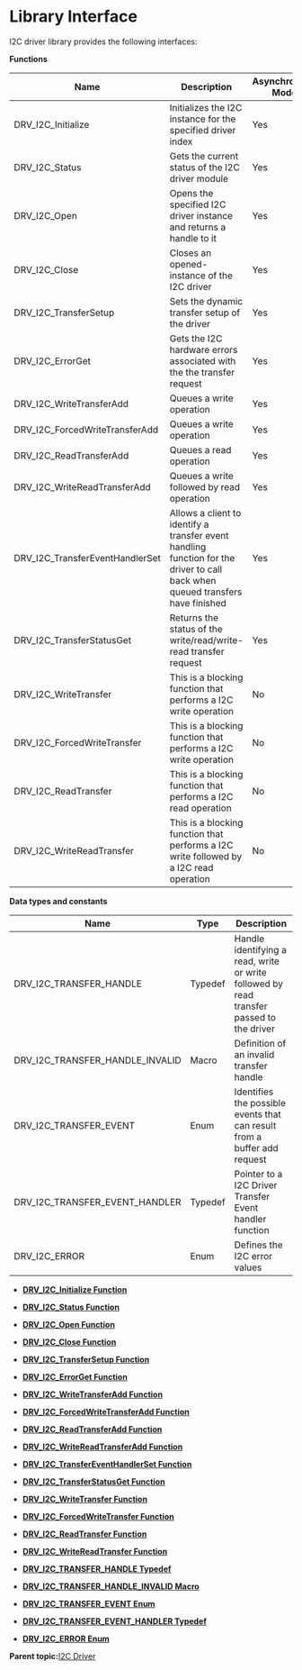 # Library Interface

I2C driver library provides the following interfaces:

**Functions**

|Name|Description|Asynchronous Mode|Synchronous Mode|
|----|-----------|-----------------|----------------|
|DRV\_I2C\_Initialize|Initializes the I2C instance for the specified driver index|Yes|Yes|
|DRV\_I2C\_Status|Gets the current status of the I2C driver module|Yes|Yes|
|DRV\_I2C\_Open|Opens the specified I2C driver instance and returns a handle to it|Yes|Yes|
|DRV\_I2C\_Close|Closes an opened-instance of the I2C driver|Yes|Yes|
|DRV\_I2C\_TransferSetup|Sets the dynamic transfer setup of the driver|Yes|Yes|
|DRV\_I2C\_ErrorGet|Gets the I2C hardware errors associated with the the transfer request|Yes|Yes|
|DRV\_I2C\_WriteTransferAdd|Queues a write operation|Yes|No|
|DRV\_I2C\_ForcedWriteTransferAdd|Queues a write operation|Yes|No|
|DRV\_I2C\_ReadTransferAdd|Queues a read operation|Yes|No|
|DRV\_I2C\_WriteReadTransferAdd|Queues a write followed by read operation|Yes|No|
|DRV\_I2C\_TransferEventHandlerSet|Allows a client to identify a transfer event handling function for the driver to call back when queued transfers have finished|Yes|No|
|DRV\_I2C\_TransferStatusGet|Returns the status of the write/read/write-read transfer request|Yes|No|
|DRV\_I2C\_WriteTransfer|This is a blocking function that performs a I2C write operation|No|Yes|
|DRV\_I2C\_ForcedWriteTransfer|This is a blocking function that performs a I2C write operation|No|Yes|
|DRV\_I2C\_ReadTransfer|This is a blocking function that performs a I2C read operation|No|Yes|
|DRV\_I2C\_WriteReadTransfer|This is a blocking function that performs a I2C write followed by a I2C read operation|No|Yes|

**Data types and constants**

|Name|Type|Description|
|----|----|-----------|
|DRV\_I2C\_TRANSFER\_HANDLE|Typedef|Handle identifying a read, write or write followed by read transfer passed to the driver|
|DRV\_I2C\_TRANSFER\_HANDLE\_INVALID|Macro|Definition of an invalid transfer handle|
|DRV\_I2C\_TRANSFER\_EVENT|Enum|Identifies the possible events that can result from a buffer add request|
|DRV\_I2C\_TRANSFER\_EVENT\_HANDLER|Typedef|Pointer to a I2C Driver Transfer Event handler function|
|DRV\_I2C\_ERROR|Enum|Defines the I2C error values|

-   **[DRV\_I2C\_Initialize Function](GUID-3BAF137E-6031-4F79-9871-CAF48B3CAFCF.md)**  

-   **[DRV\_I2C\_Status Function](GUID-C649F093-C4DE-429B-A6FF-30C56927D08D.md)**  

-   **[DRV\_I2C\_Open Function](GUID-01BBCD2F-0A31-4AAD-B9FF-C3079B145319.md)**  

-   **[DRV\_I2C\_Close Function](GUID-CD039798-442A-45FD-8AE6-109618785CDE.md)**  

-   **[DRV\_I2C\_TransferSetup Function](GUID-7C69A2E0-DCC4-4C21-A0B8-E9D7B1C9FB68.md)**  

-   **[DRV\_I2C\_ErrorGet Function](GUID-4B36A81C-1035-4808-8990-AE3FC1A9E066.md)**  

-   **[DRV\_I2C\_WriteTransferAdd Function](GUID-5D54B76D-93EA-4179-8B1C-0CB174452F8D.md)**  

-   **[DRV\_I2C\_ForcedWriteTransferAdd Function](GUID-E09A5542-C013-412A-8E0A-BB14DF4B75DC.md)**  

-   **[DRV\_I2C\_ReadTransferAdd Function](GUID-16324E3F-ED9E-4290-8C2F-C346F4737630.md)**  

-   **[DRV\_I2C\_WriteReadTransferAdd Function](GUID-1CD0D245-E950-41C2-A344-8F1AEE6D25E7.md)**  

-   **[DRV\_I2C\_TransferEventHandlerSet Function](GUID-C99FBA78-A80D-40EE-B863-E40151E30C73.md)**  

-   **[DRV\_I2C\_TransferStatusGet Function](GUID-EAE26434-377A-466D-AE23-BE529EE5B9A5.md)**  

-   **[DRV\_I2C\_WriteTransfer Function](GUID-7B27717C-849D-4E48-B9A2-96EE42486C40.md)**  

-   **[DRV\_I2C\_ForcedWriteTransfer Function](GUID-4196C380-7832-482B-95AB-EE6132ADBA1A.md)**  

-   **[DRV\_I2C\_ReadTransfer Function](GUID-F70A4A09-5846-4D15-80AC-3CCE1C614881.md)**  

-   **[DRV\_I2C\_WriteReadTransfer Function](GUID-025A300A-C4E6-40B2-9673-947AE4B14B2F.md)**  

-   **[DRV\_I2C\_TRANSFER\_HANDLE Typedef](GUID-E6644E02-AFFF-4E4A-9E5C-FD76D8FC49F9.md)**  

-   **[DRV\_I2C\_TRANSFER\_HANDLE\_INVALID Macro](GUID-B94F1995-7F71-4184-96C7-A882FFCC32FA.md)**  

-   **[DRV\_I2C\_TRANSFER\_EVENT Enum](GUID-95F7ABE3-6864-4FC9-B11B-97B31ACF683C.md)**  

-   **[DRV\_I2C\_TRANSFER\_EVENT\_HANDLER Typedef](GUID-CE04AD55-D265-459E-AAD4-E2EC9FE3938F.md)**  

-   **[DRV\_I2C\_ERROR Enum](GUID-097B9FB1-23AD-4116-9FD4-C39462A4DC25.md)**  


**Parent topic:**[I2C Driver](GUID-4321CAFA-57B5-4633-9D43-0AE24B87C101.md)

